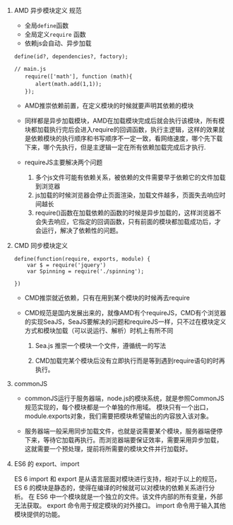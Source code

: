 1. AMD 异步模块定义 规范
   * 全局`define`函数
   * 全局定义`require` 函数
   * 依赖js会自动、异步加载

   
	   
	```
	define(id?, dependencies?, factory);
	
	```
    
	    
	```
	// main.js
	　　require(['math'], function (math){
	　　　　alert(math.add(1,1));
	　　});
	```
    
    
    * AMD推崇依赖前置，在定义模块的时候就要声明其依赖的模块 
    * 同样都是异步加载模块，AMD在加载模块完成后就会执行该模块，所有模块都加载执行完后会进入require的回调函数，执行主逻辑，这样的效果就是依赖模块的执行顺序和书写顺序不一定一致，看网络速度，哪个先下载下来，哪个先执行，但是主逻辑一定在所有依赖加载完成后才执行.
    * requireJS主要解决两个问题

		1. 多个js文件可能有依赖关系，被依赖的文件需要早于依赖它的文件加载到浏览器 
		2. js加载的时候浏览器会停止页面渲染，加载文件越多，页面失去响应时间越长 
		3. require()函数在加载依赖的函数的时候是异步加载的，这样浏览器不会失去响应，它指定的回调函数，只有前面的模块都加载成功后，才会运行，解决了依赖性的问题。

    
2. CMD 同步模块定义  
	
	```
	define(function(require, exports, module) {
		var $ = require('jquery')
		var Spinning = require('./spinning');
	   
	})
   ```
       
   * CMD推崇就近依赖，只有在用到某个模块的时候再去require 

   * CMD规范是国内发展出来的，就像AMD有个requireJS，CMD有个浏览器的实现SeaJS，SeaJS要解决的问题和requireJS一样，只不过在模块定义方式和模块加载（可以说运行、解析）时机上有所不同 
		
	   1. Sea.js 推崇一个模块一个文件，遵循统一的写法 
		
	   2. CMD加载完某个模块后没有立即执行而是等到遇到require语句的时再执行。

   
3. commonJS

	* commonJS运行于服务器端，node.js的模块系统，就是参照CommonJS规范实现的，每个模块都是一个单独的作用域。
模块只有一个出口，module.exports对象，我们需要把模块希望输出的内容放入该对象。

	*  服务器端一般采用同步加载文件，也就是说需要某个模块，服务器端便停下来，等待它加载再执行。而浏览器端要保证效率，需要采用异步加载，这就需要一个预处理，提前将所需要的模块文件并行加载好。

4. ES6 的 export、import

	ES 6 import 和 export 是从语言层面对模块进行支持，相对于以上的规范， ES 6 的模块是静态的，使得在编译的时候就可以对模块的依赖关系进行分析。
	在 ES6 中一个模块就是一个独立的文件。该文件内部的所有变量，外部无法获取。
	export 命令用于规定模块的对外接口。
	import 命令用于输入其他模块提供的功能。	
 